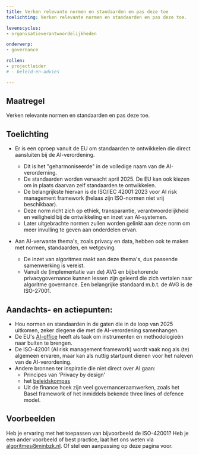 ```yaml
---
title: Verken relevante normen en standaarden en pas deze toe
toelichting: Verken relevante normen en standaarden en pas deze toe.

levenscyclus:
- organisatieverantwoordelijkheden

onderwerp:
- governance

rollen:
- projectleider
# - beleid-en-advies

---
```


<!-- tags -->

## Maatregel

Verken relevante normen en standaarden en pas deze toe.

## Toelichting

* Er is een oproep vanuit de EU om standaarden te ontwikkelen die direct aansluiten bij de AI-verordening. 
  * Dit is het "geharmoniseerde" in de volledige naam van de AI-verorderning.
  * De standaarden worden verwacht april 2025. De EU kan ook kiezen om in plaats daarvan zelf standaarden te ontwikkelen.
  * De belangrijkste hiervan is de ISO/IEC 42001:2023 voor AI risk management framework (helaas zijn ISO-normen niet vrij beschikbaar).
   * Deze norm richt zich op ethiek, transparantie, verantwoordelijkheid en veiligheid bij de ontwikkeling en inzet van AI-systemen.
   * Later uitgebrachte normen zullen worden gelinkt aan deze norm om meer invulling te geven aan onderdelen ervan.

* Aan AI-verwante thema's, zoals privacy en data, hebben ook te maken met normen, standaarden, en wetgeving. 
  * De inzet van algoritmes raakt aan deze thema's, dus passende samenwerking is vereist.
  * Vanuit de (implementatie van de) AVG en bijbehorende privacygovernance kunnen lessen zijn geleerd die zich vertalen naar algoritme governance. Een belangrijke standaard m.b.t. de AVG is de ISO-27001.
 
## Aandachts- en actiepunten:
* Hou normen en standaarden in de gaten die in de loop van 2025 uitkomen, zeker diegene die met de AI-verordening samenhangen.
* De EU's [AI-office](https://digital-strategy.ec.europa.eu/en/policies/ai-office) heeft als taak om instrumenten en methodologieën naar buiten te brengen.
* De ISO-42001 (AI risk management framework) wordt vaak nog als (te) algemeen ervaren, maar kan als nuttig startpunt dienen voor het naleven van de AI-verordening.
* Andere bronnen ter inspiratie die niet direct over AI gaan:
  * Principes van 'Privacy by design'
  * het [beleidskompas](https://www.kcbr.nl/beleid-en-regelgeving-ontwikkelen/beleidskompas)
  * Uit de finance hoek zijn veel governanceraamwerken, zoals het Basel framework of het inmiddels bekende three lines of defence model.

## Voorbeelden

Heb je ervaring met het toepassen van bijvoorbeeld de ISO-42001? Heb je een ander voorbeeld of best practice, laat het ons weten via algoritmes@minbzk.nl. Of stel een aanpassing op deze pagina voor.


